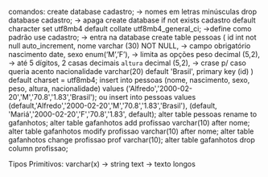 comandos:
create database cadastro; → nomes em letras minúsculas
drop database cadastro; → apaga
create database if not exists cadastro
default character set utf8mb4
default collate utf8mb4_general_ci; →define como padrão
use cadastro; → entra na database
create table pessoas (
id int not null auto_increment,
nome varchar (30) NOT NULL,		→ campo obrigatório
nascimento date,
sexo enum(‘M’,’F’),		→ limita as opções 
peso decimal (5,2),		→ até 5 dígitos, 2 casas decimais
`altura` decimal (5,2),	→ crase p/ caso queria acento
nacionalidade varchar(20) default 'Brasil',
primary key (id)
) default charset = utf8mb4;
insert into pessoas (nome, nascimento, sexo, peso, altura, nacionalidade)
values ('Alfredo','2000-02-20','M','70.8','1.83','Brasil');
ou
insert into pessoas values
(default,'Alfredo','2000-02-20','M','70.8','1.83','Brasil'),
(default, 'Mariá','2000-02-20','F','70.8','1.83', default);
alter table pessoas rename to gafanhotos;
alter table gafanhotos add profissao varchar(10) after nome;
alter table gafanhotos modify profissao varchar(10) after nome;
alter table gafanhotos change profissao prof varchar(10);
alter table gafanhotos drop column profissao; 

Tipos Primitivos:
varchar(x) → string
text → texto longos